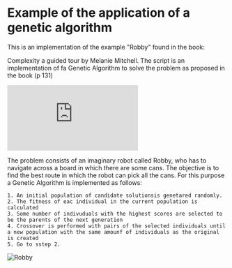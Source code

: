 # Example of the application of a genetic algorithm

This is an implementation of the example "Robby" found in the book:

Complexity a guided tour by Melanie Mitchell. 
The script is an implementation of fa Genetic Algorithm to solve the problem as proposed in the book (p 131)

![Complexity](https://books.google.se/books/about/Complexity.html?id=bbN-6aDFrrAC&redir_esc=y)

The problem consists of an imaginary robot called Robby, who has to navigate across a board in which there are some cans. 
The objective is to find the best route in which the robot can pick all the cans. For this purpose a Genetic Algorithm is implemented as follows:

```
1. An initial population of candidate solutionsis genetared randomly. 
2. The fitness of eac individual in the current population is calculated
3. Some number of indivuduals with the highest scores are selected to be the parents of the next generation
4. Crossover is performed with pairs of the selected individuals until a new population with the same amounf of individuals as the original is created
5. Go to sstep 2.
```

![Robby](picture)
